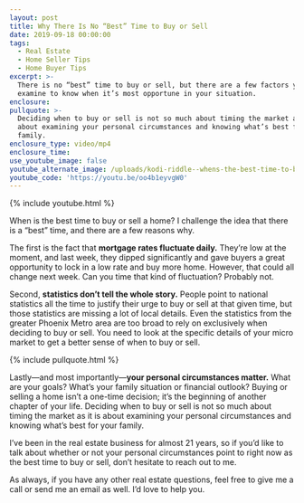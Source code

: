 ```yaml
---
layout: post
title: Why There Is No “Best” Time to Buy or Sell
date: 2019-09-18 00:00:00
tags:
  - Real Estate
  - Home Seller Tips
  - Home Buyer Tips
excerpt: >-
  There is no “best” time to buy or sell, but there are a few factors you can
  examine to know when it’s most opportune in your situation.
enclosure:
pullquote: >-
  Deciding when to buy or sell is not so much about timing the market as it is
  about examining your personal circumstances and knowing what’s best for your
  family.
enclosure_type: video/mp4
enclosure_time:
use_youtube_image: false
youtube_alternate_image: /uploads/kodi-riddle--whens-the-best-time-to-buy-or-sell-youtube.jpg
youtube_code: 'https://youtu.be/oo4b1eyvgW0'
---
```


{% include youtube.html %}

When is the best time to buy or sell a home? I challenge the idea that there is a “best” time, and there are a few reasons why.&nbsp;

The first is the fact that **mortgage rates fluctuate daily.** They’re low at the moment, and last week, they dipped significantly and gave buyers a great opportunity to lock in a low rate and buy more home. However, that could all change next week. Can you time that kind of fluctuation? Probably not.&nbsp;

Second, **statistics don’t tell the whole story.** People point to national statistics all the time to justify their urge to buy or sell at that given time, but those statistics are missing a lot of local details. Even the statistics from the greater Phoenix Metro area are too broad to rely on exclusively when deciding to buy or sell. You need to look at the specific details of your micro market to get a better sense of when to buy or sell.

{% include pullquote.html %}

Lastly—and most importantly—**your personal circumstances matter.** What are your goals? What’s your family situation or financial outlook? Buying or selling a home isn’t a one-time decision; it’s the beginning of another chapter of your life. Deciding when to buy or sell is not so much about timing the market as it is about examining your personal circumstances and knowing what’s best for your family.&nbsp;

I’ve been in the real estate business for almost 21 years, so if you’d like to talk about whether or not your personal circumstances point to right now as the best time to buy or sell, don’t hesitate to reach out to me.&nbsp;

As always, if you have any other real estate questions, feel free to give me a call or send me an email as well. I’d love to help you.<br>&nbsp;